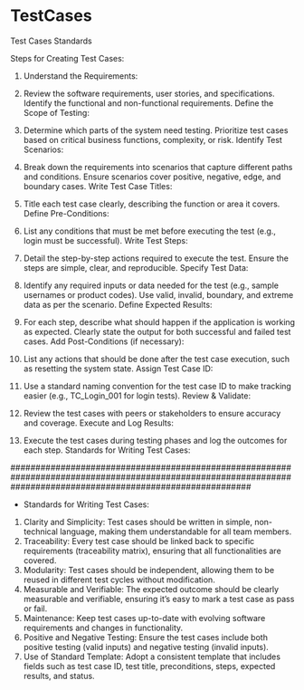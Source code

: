 # TestCases
Test Cases Standards

Steps for Creating Test Cases:
1. Understand the Requirements:

2. Review the software requirements, user stories, and specifications.
Identify the functional and non-functional requirements.
Define the Scope of Testing:

3. Determine which parts of the system need testing.
Prioritize test cases based on critical business functions, complexity, or risk.
Identify Test Scenarios:

4. Break down the requirements into scenarios that capture different paths and conditions.
Ensure scenarios cover positive, negative, edge, and boundary cases.
Write Test Case Titles:

5. Title each test case clearly, describing the function or area it covers.
Define Pre-Conditions:

6. List any conditions that must be met before executing the test (e.g., login must be successful).
Write Test Steps:

7. Detail the step-by-step actions required to execute the test.
Ensure the steps are simple, clear, and reproducible.
Specify Test Data:

8. Identify any required inputs or data needed for the test (e.g., sample usernames or product codes).
Use valid, invalid, boundary, and extreme data as per the scenario.
Define Expected Results:

9. For each step, describe what should happen if the application is working as expected.
Clearly state the output for both successful and failed test cases.
Add Post-Conditions (if necessary):

10. List any actions that should be done after the test case execution, such as resetting the system state.
Assign Test Case ID:

11. Use a standard naming convention for the test case ID to make tracking easier (e.g., TC_Login_001 for login tests).
Review & Validate:

12. Review the test cases with peers or stakeholders to ensure accuracy and coverage.
Execute and Log Results:

13. Execute the test cases during testing phases and log the outcomes for each step.
Standards for Writing Test Cases:

################################################################################################################################################################

- Standards for Writing Test Cases:
1. Clarity and Simplicity: Test cases should be written in simple, non-technical language, making them understandable for all team members.
2. Traceability: Every test case should be linked back to specific requirements (traceability matrix), ensuring that all functionalities are covered.
3. Modularity: Test cases should be independent, allowing them to be reused in different test cycles without modification.
4. Measurable and Verifiable: The expected outcome should be clearly measurable and verifiable, ensuring it’s easy to mark a test case as pass or fail.
5. Maintenance: Keep test cases up-to-date with evolving software requirements and changes in functionality.
6. Positive and Negative Testing: Ensure the test cases include both positive testing (valid inputs) and negative testing (invalid inputs).
7. Use of Standard Template: Adopt a consistent template that includes fields such as test case ID, test title, preconditions, steps, expected results, and status.




